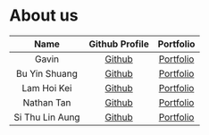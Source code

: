 # About us

|      Name       |              Github Profile              |                                                      Portfolio                                                       |
|:---------------:|:----------------------------------------:|:--------------------------------------------------------------------------------------------------------------------:|
|      Gavin      | [Github](https://github.com/parasytezz)  |                     [Portfolio](https://ay2425s1-cs2113-w14-2.github.io/tp/team/parasytezz.html)                     |
|  Bu Yin Shuang  | [Github](https://github.com/crystal-bys) |                    [Portfolio](https://ay2425s1-cs2113-w14-2.github.io/tp/team/crystal-bys.html)                     |
|   Lam Hoi Kei   |   [Github](https://github.com/anlamm)    |                       [Portfolio](https://ay2425s1-cs2113-w14-2.github.io/tp/team/anlamm.html)                       |
|   Nathan Tan    |   [Github](https://github.com/Yisoong)   |                      [Portfolio](https://ay2425s1-cs2113-w14-2.github.io/tp/team/yisoong.html)                       |
| Si Thu Lin Aung |  [Github](https://github.com/C2linaung)  |                     [Portfolio](https://ay2425s1-cs2113-w14-2.github.io/tp/team/c2linaung.html)                      |